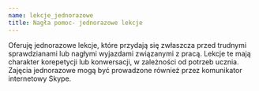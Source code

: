 ```yaml
---
name: lekcje_jednorazowe
title: Nagła pomoc- jednorazowe lekcje
---
```


Oferuję jednorazowe lekcje, które przydają się zwłaszcza przed trudnymi sprawdzianami lub nagłymi wyjazdami związanymi z pracą. Lekcje te mają charakter korepetycji lub konwersacji, w zależności od potrzeb ucznia. Zajęcia jednorazowe mogą być prowadzone również przez komunikator internetowy Skype.

